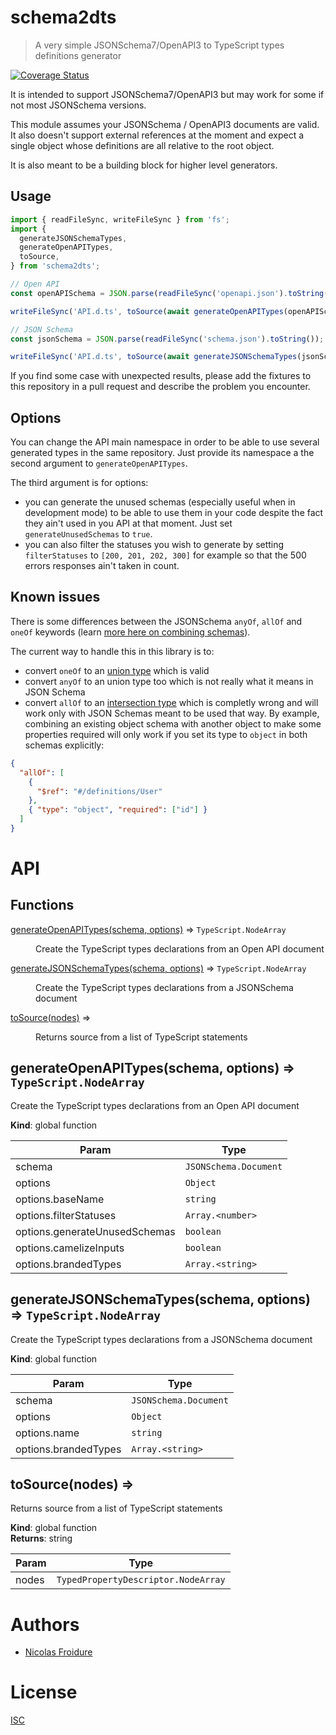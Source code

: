 [//]: # ( )
[//]: # (This file is automatically generated by a `metapak`)
[//]: # (module. Do not change it  except between the)
[//]: # (`content:start/end` flags, your changes would)
[//]: # (be overridden.)
[//]: # ( )
# schema2dts
> A very simple JSONSchema7/OpenAPI3 to TypeScript types definitions generator

[![Coverage Status](https://coveralls.io/repos/github/nfroidure/schema2dts/badge.svg?branch=main)](https://coveralls.io/github/nfroidure/schema2dts?branch=main)


[//]: # (::contents:start)

It is intended to support JSONSchema7/OpenAPI3 but may work for some if not most
JSONSchema versions.

This module assumes your JSONSchema / OpenAPI3 documents are valid. It also
doesn't support external references at the moment and expect a single object
whose definitions are all relative to the root object.

It is also meant to be a building block for higher level generators.

## Usage

```ts
import { readFileSync, writeFileSync } from 'fs';
import {
  generateJSONSchemaTypes,
  generateOpenAPITypes,
  toSource,
} from 'schema2dts';

// Open API
const openAPISchema = JSON.parse(readFileSync('openapi.json').toString());

writeFileSync('API.d.ts', toSource(await generateOpenAPITypes(openAPISchema)));

// JSON Schema
const jsonSchema = JSON.parse(readFileSync('schema.json').toString());

writeFileSync('API.d.ts', toSource(await generateJSONSchemaTypes(jsonSchema)));
```

If you find some case with unexpected results, please add the fixtures to this
repository in a pull request and describe the problem you encounter.

## Options

You can change the API main namespace in order to be able to use several
generated types in the same repository. Just provide its namespace a the second
argument to `generateOpenAPITypes`.

The third argument is for options:

- you can generate the unused schemas (especially useful when in development
  mode) to be able to use them in your code despite the fact they ain't used in
  you API at that moment. Just set `generateUnusedSchemas` to `true`.
- you can also filter the statuses you wish to generate by setting
  `filterStatuses` to `[200, 201, 202, 300]` for example so that the 500 errors
  responses ain't taken in count.

## Known issues

There is some differences between the JSONSchema `anyOf`, `allOf` and `oneOf`
keywords (learn
[more here on combining schemas](https://json-schema.org/understanding-json-schema/reference/combining.html)).

The current way to handle this in this library is to:

- convert `oneOf` to an
  [union type](https://www.typescriptlang.org/docs/handbook/unions-and-intersections.html#union-types)
  which is valid
- convert `anyOf` to an union type too which is not really what it means in JSON
  Schema
- convert `allOf` to an
  [intersection type](https://www.typescriptlang.org/docs/handbook/unions-and-intersections.html#intersection-types)
  which is completly wrong and will work only with JSON Schemas meant to be used
  that way. By example, combining an existing object schema with another object
  to make some properties required will only work if you set its type to
  `object` in both schemas explicitly:

```json
{
  "allOf": [
    {
      "$ref": "#/definitions/User"
    },
    { "type": "object", "required": ["id"] }
  ]
}
```

[//]: # (::contents:end)

# API
## Functions

<dl>
<dt><a href="#generateOpenAPITypes">generateOpenAPITypes(schema, options)</a> ⇒ <code>TypeScript.NodeArray</code></dt>
<dd><p>Create the TypeScript types declarations from an Open API document</p>
</dd>
<dt><a href="#generateJSONSchemaTypes">generateJSONSchemaTypes(schema, options)</a> ⇒ <code>TypeScript.NodeArray</code></dt>
<dd><p>Create the TypeScript types declarations from a JSONSchema document</p>
</dd>
<dt><a href="#toSource">toSource(nodes)</a> ⇒</dt>
<dd><p>Returns source from a list of TypeScript statements</p>
</dd>
</dl>

<a name="generateOpenAPITypes"></a>

## generateOpenAPITypes(schema, options) ⇒ <code>TypeScript.NodeArray</code>
Create the TypeScript types declarations from an Open API document

**Kind**: global function  

| Param | Type |
| --- | --- |
| schema | <code>JSONSchema.Document</code> | 
| options | <code>Object</code> | 
| options.baseName | <code>string</code> | 
| options.filterStatuses | <code>Array.&lt;number&gt;</code> | 
| options.generateUnusedSchemas | <code>boolean</code> | 
| options.camelizeInputs | <code>boolean</code> | 
| options.brandedTypes | <code>Array.&lt;string&gt;</code> | 

<a name="generateJSONSchemaTypes"></a>

## generateJSONSchemaTypes(schema, options) ⇒ <code>TypeScript.NodeArray</code>
Create the TypeScript types declarations from a JSONSchema document

**Kind**: global function  

| Param | Type |
| --- | --- |
| schema | <code>JSONSchema.Document</code> | 
| options | <code>Object</code> | 
| options.name | <code>string</code> | 
| options.brandedTypes | <code>Array.&lt;string&gt;</code> | 

<a name="toSource"></a>

## toSource(nodes) ⇒
Returns source from a list of TypeScript statements

**Kind**: global function  
**Returns**: string  

| Param | Type |
| --- | --- |
| nodes | <code>TypedPropertyDescriptor.NodeArray</code> | 


# Authors
- [Nicolas Froidure](https://insertafter.com/en/index.html)

# License
[ISC](https://github.com/nfroidure/schema2dts/blob/main/LICENSE)
